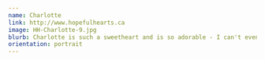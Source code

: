 ```yaml
---
name: Charlotte
link: http://www.hopefulhearts.ca
image: HH-Charlotte-9.jpg
blurb: Charlotte is such a sweetheart and is so adorable - I can't even stand it!
orientation: portrait
---
```

